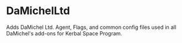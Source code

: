 # DaMichelLtd
Adds DaMichel Ltd. Agent, Flags, and common config files used in all DaMichel's add-ons for Kerbal Space Program.
